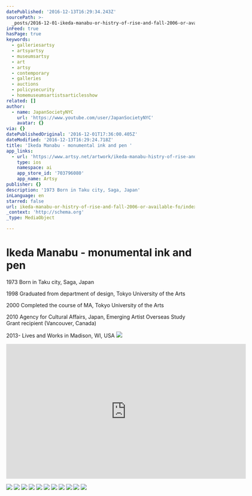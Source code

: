 ```yaml
---
datePublished: '2016-12-13T16:29:34.243Z'
sourcePath: >-
  _posts/2016-12-01-ikeda-manabu-or-histry-of-rise-and-fall-2006-or-available-fo.md
inFeed: true
hasPage: true
keywords:
  - galleriesartsy
  - artsyartsy
  - museumsartsy
  - art
  - artsy
  - contemporary
  - galleries
  - auctions
  - policysecurity
  - homemuseumsartistsarticlesshow
related: []
author:
  - name: JapanSocietyNYC
    url: 'https://www.youtube.com/user/JapanSocietyNYC'
    avatar: {}
via: {}
datePublishedOriginal: '2016-12-01T17:36:00.405Z'
dateModified: '2016-12-13T16:29:24.718Z'
title: 'Ikeda Manabu - monumental ink and pen '
app_links:
  - url: 'https://www.artsy.net/artwork/ikeda-manabu-histry-of-rise-and-fall'
    type: ios
    namespace: ai
    app_store_id: '703796080'
    app_name: Artsy
publisher: {}
description: '1973 Born in Taku city, Saga, Japan'
inLanguage: en
starred: false
url: ikeda-manabu-or-histry-of-rise-and-fall-2006-or-available-fo/index.html
_context: 'http://schema.org'
_type: MediaObject

---
```

# Ikeda Manabu - monumental ink and pen 

1973 Born in Taku city, Saga, Japan

1998 Graduated from department of design, Tokyo University of the Arts

2000 Completed the course of MA, Tokyo University of the Arts

2010 Agency for Cultural Affairs, Japan, Emerging Artist Overseas Study Grant recipient (Vancouver, Canada)

2013- Lives and Works in Madison, WI, USA
![](https://the-grid-user-content.s3-us-west-2.amazonaws.com/d732d9f0-0bc5-4e83-a9b1-254e8cafecf2.jpg)

<iframe src="https://cdn.embedly.com/widgets/media.html?src=https%3A%2F%2Fwww.youtube.com%2Fembed%2FoovPt6X-4zU%3Ffeature%3Doembed&amp;url=http%3A%2F%2Fwww.youtube.com%2Fwatch%3Fv%3DoovPt6X-4zU&amp;image=https%3A%2F%2Fi.ytimg.com%2Fvi%2FoovPt6X-4zU%2Fhqdefault.jpg&amp;key=b7d04c9b404c499eba89ee7072e1c4f7&amp;type=text%2Fhtml&amp;schema=youtube" width="640" height="360" scrolling="no" frameborder="0" allowfullscreen="" style=""></iframe>

![](https://the-grid-user-content.s3-us-west-2.amazonaws.com/c608e378-3148-441d-8244-9cfbc9d9730c.png)
![](https://the-grid-user-content.s3-us-west-2.amazonaws.com/8d2ad2b7-b670-45cb-9310-4feefe219eaa.png)
![](https://the-grid-user-content.s3-us-west-2.amazonaws.com/0a641086-aaad-4559-a984-f7fd9204cebd.png)
![](https://the-grid-user-content.s3-us-west-2.amazonaws.com/956767c1-bafb-4920-9331-5fd90eea8f74.png)
![](https://the-grid-user-content.s3-us-west-2.amazonaws.com/10b1841b-fcb8-4a80-8313-864905e5c0f9.png)
![](https://the-grid-user-content.s3-us-west-2.amazonaws.com/cbb75a8c-dbb6-4e01-8c9a-338b2cf89f2e.png)
![](https://the-grid-user-content.s3-us-west-2.amazonaws.com/77907e27-16a3-486e-8c8b-ef5ab0423dd6.png)
![](https://the-grid-user-content.s3-us-west-2.amazonaws.com/db53cf14-4a66-4bee-8900-e5ebc4d017de.jpg)
![](https://the-grid-user-content.s3-us-west-2.amazonaws.com/fe7bcdac-7b81-4f43-a993-0299b9221e14.jpg)
![](https://the-grid-user-content.s3-us-west-2.amazonaws.com/552ef10d-bb35-4b4b-a306-6b58f8eaf8bf.jpg)
![](https://the-grid-user-content.s3-us-west-2.amazonaws.com/470dbd73-f416-45b5-9bf6-b9667bf9e3b8.jpg)
